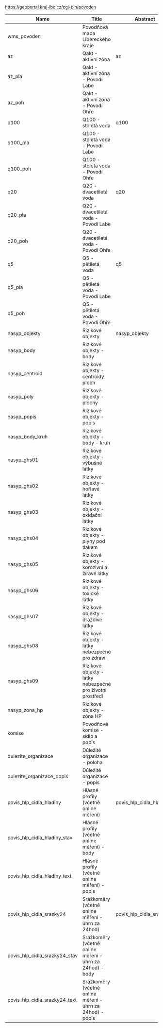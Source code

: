 https://geoportal.kraj-lbc.cz/cgi-bin/povoden

|Name|Title|Abstract|
|--|--|--|
|wms_povoden|Povodňová mapa Libereckého kraje||
|az|Qakt - aktivní zóna|az|
|az_pla|Qakt - aktivní zóna - Povodí Labe||
|az_poh|Qakt - aktivní zóna - Povodí Ohře||
|q100|Q100 - stoletá voda|q100|
|q100_pla|Q100 - stoletá voda - Povodí Labe||
|q100_poh|Q100 - stoletá voda - Povodí Ohře||
|q20|Q20 - dvacetiletá voda|q20|
|q20_pla|Q20 - dvacetiletá voda - Povodí Labe||
|q20_poh|Q20 - dvacetiletá voda - Povodí Ohře||
|q5|Q5 - pětiletá voda|q5|
|q5_pla|Q5 - pětiletá voda - Povodí Labe||
|q5_poh|Q5 - pětiletá voda - Povodí Ohře||
|nasyp_objekty|Rizikové objekty|nasyp_objekty|
|nasyp_body|Rizikové objekty - body||
|nasyp_centroid|Rizikové objekty - centroidy ploch||
|nasyp_poly|Rizikové objekty - plochy||
|nasyp_popis|Rizikové objekty - popis||
|nasyp_body_kruh|Rizikové objekty - body - kruh||
|nasyp_ghs01|Rizikové objekty - výbušné látky||
|nasyp_ghs02|Rizikové objekty - hořlavé látky||
|nasyp_ghs03|Rizikové objekty - oxidační látky||
|nasyp_ghs04|Rizikové objekty - plyny pod tlakem||
|nasyp_ghs05|Rizikové objekty - korozivní a žíravé látky||
|nasyp_ghs06|Rizikové objekty - toxické látky||
|nasyp_ghs07|Rizikové objekty - dráždivé látky||
|nasyp_ghs08|Rizikové objekty - látky nebezpečné pro zdraví||
|nasyp_ghs09|Rizikové objekty - látky nebezpečné pro životní prostředí||
|nasyp_zona_hp|Rizikové objekty - zóna HP||
|komise|Povodňové komise - sídlo a popis||
|dulezite_organizace|Důležité organizace - poloha||
|dulezite_organizace_popis|Důležité organizace - popis||
|povis_hlp_cidla_hladiny|Hlásné profily (včetně online měření)|povis_hlp_cidla_hladiny|
|povis_hlp_cidla_hladiny_stav|Hlásné profily (včetně online měření) - body||
|povis_hlp_cidla_hladiny_text|Hlásné profily (včetně online měření) - popis||
|povis_hlp_cidla_srazky24|Srážkoměry (včetně online měření - úhrn za 24hod)|povis_hlp_cidla_srazky24|
|povis_hlp_cidla_srazky24_stav|Srážkoměry (včetně online měření - úhrn za 24hod) - body||
|povis_hlp_cidla_srazky24_text|Srážkoměry (včetně online měření - úhrn za 24hod) - popis||
